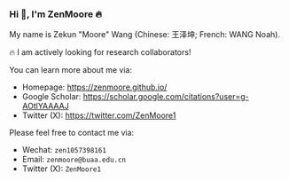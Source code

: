### Hi 🤗, I'm ZenMoore 🔥

My name is Zekun "Moore" Wang (Chinese: 王泽坤; French: WANG Noah).

🔥 I am actively looking for research collaborators!

You can learn more about me via:
- Homepage: https://zenmoore.github.io/
- Google Scholar: https://scholar.google.com/citations?user=g-AOtlYAAAAJ
- Twitter (X): https://twitter.com/ZenMoore1

Please feel free to contact me via: 
- Wechat: `zen1057398161`
- Email: `zenmoore@buaa.edu.cn`
- Twitter (X): `ZenMoore1`
